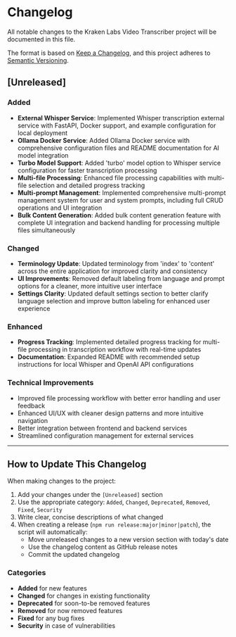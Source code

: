 # Changelog

All notable changes to the Kraken Labs Video Transcriber project will be documented in this file.

The format is based on [Keep a Changelog](https://keepachangelog.com/en/1.0.0/),
and this project adheres to [Semantic Versioning](https://semver.org/spec/v2.0.0.html).

## [Unreleased]

### Added

-   **External Whisper Service**: Implemented Whisper transcription external service with FastAPI, Docker support, and example configuration for local deployment
-   **Ollama Docker Service**: Added Ollama Docker service with comprehensive configuration files and README documentation for AI model integration
-   **Turbo Model Support**: Added 'turbo' model option to Whisper service configuration for faster transcription processing
-   **Multi-file Processing**: Enhanced file processing capabilities with multi-file selection and detailed progress tracking
-   **Multi-prompt Management**: Implemented comprehensive multi-prompt management system for user and system prompts, including full CRUD operations and UI integration
-   **Bulk Content Generation**: Added bulk content generation feature with complete UI integration and backend handling for processing multiple files simultaneously

### Changed

-   **Terminology Update**: Updated terminology from 'index' to 'content' across the entire application for improved clarity and consistency
-   **UI Improvements**: Removed default labeling from language and prompt options for a cleaner, more intuitive user interface
-   **Settings Clarity**: Updated default settings section to better clarify language selection and improve button labeling for enhanced user experience

### Enhanced

-   **Progress Tracking**: Implemented detailed progress tracking for multi-file processing in transcription workflow with real-time updates
-   **Documentation**: Expanded README with recommended setup instructions for local Whisper and OpenAI API configurations

### Technical Improvements

-   Improved file processing workflow with better error handling and user feedback
-   Enhanced UI/UX with cleaner design patterns and more intuitive navigation
-   Better integration between frontend and backend services
-   Streamlined configuration management for external services

---

## How to Update This Changelog

When making changes to the project:

1. Add your changes under the `[Unreleased]` section
2. Use the appropriate category: `Added`, `Changed`, `Deprecated`, `Removed`, `Fixed`, `Security`
3. Write clear, concise descriptions of what changed
4. When creating a release (`npm run release:major|minor|patch`), the script will automatically:
    - Move unreleased changes to a new version section with today's date
    - Use the changelog content as GitHub release notes
    - Commit the updated changelog

### Categories

-   **Added** for new features
-   **Changed** for changes in existing functionality
-   **Deprecated** for soon-to-be removed features
-   **Removed** for now removed features
-   **Fixed** for any bug fixes
-   **Security** in case of vulnerabilities
